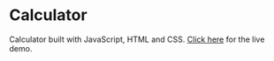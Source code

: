 # Calculator
Calculator built with JavaScript, HTML and CSS. <a href='https://main--super-moonbeam-8faa19.netlify.app/'>Click here</a> for the live demo.
